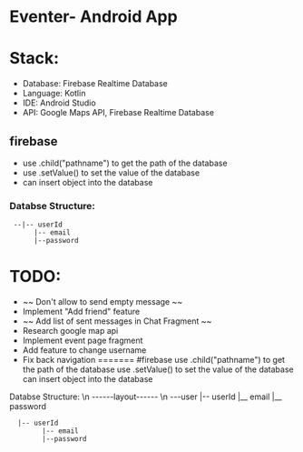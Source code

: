 # Eventer- Android App

# Stack:
- Database: Firebase Realtime Database
- Language: Kotlin
- IDE: Android Studio
- API: Google Maps API, Firebase Realtime Database

## firebase
- use .child("pathname") to get the path of the database
- use .setValue() to set the value of the database
- can insert object into the database

### Databse Structure:
     --|-- userId
          |-- email
          |--password
# TODO:
- ~~ Don't allow to send empty message ~~
- Implement "Add friend" feature
- ~~ Add list of sent messages in Chat Fragment ~~
- Research google map api
- Implement event page fragment
- Add feature to change username
- Fix back navigation
=======
#firebase
use .child("pathname") to get the path of the database
use .setValue() to set the value of the database
can insert object into the database

Databse Structure: \n
------layout------ \n
---user
      |-- userId
            |__ email
            |__ password

      |-- userId
            |-- email
            |--password

